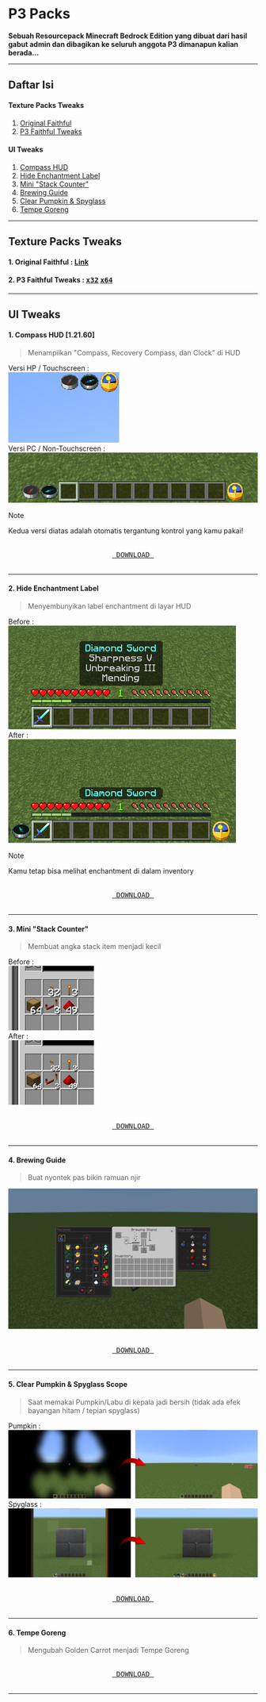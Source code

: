 # P3 Packs
**Sebuah Resourcepack Minecraft Bedrock Edition yang dibuat dari hasil gabut admin dan dibagikan ke seluruh anggota P3 dimanapun kalian berada...**
<hr>

## Daftar Isi
#### Texture Packs Tweaks
1. [Original Faithful](#1-original-faithful--link)
2. [P3 Faithful Tweaks](#2-p3-faithful-tweaks--x32-x64)
#### UI Tweaks
1. [Compass HUD](#1-compass-hud-12160)
2. [Hide Enchantment Label](#2-hide-enchantment-label)
3. [Mini "Stack Counter"](#3-mini-stack-counter)
4. [Brewing Guide](#4-brewing-guide)
5. [Clear Pumpkin & Spyglass](#5-clear-pumpkin--spyglass-scope)
6. [Tempe Goreng](#6-tempe-goreng)
<hr>

## Texture Packs Tweaks
#### 1. Original Faithful : [Link](https://faithfulpack.net/)
#### 2. P3 Faithful Tweaks : [<kbd>x32</kbd>](https://github.com/Xodernz/P3-Pack/releases/download/all/P3.Faithfull.Tweaks.32x.mcpack) [<kbd>x64</kbd>](https://github.com/Xodernz/P3-Pack/releases/download/all/P3.Faithfull.Tweaks.64x.mcpack)
<hr>

## UI Tweaks
#### 1. Compass HUD [1.21.60]
>Menampilkan "Compass, Recovery Compass, dan Clock" di HUD

Versi HP / Touchscreen :\
![](/Images/compass%20ts.png)\
Versi PC / Non-Touchscreen :\
![](/Images/compass%20non%20ts.png)
>[!Note]
>Kedua versi diatas adalah otomatis tergantung kontrol yang kamu pakai!
<p align="center"> <a href=https://github.com/Xodernz/P3-Pack/releases/download/all/P3.Compass.HUD.mcpack><kbd><br>‌ DOWNLOAD ‌<br>‌</kbd></a> </p>
<hr>

#### 2. Hide Enchantment Label
>Menyembunyikan label enchantment di layar HUD

Before :\
![](/Images/Hide%20Enchant%20Before.png)\
After :\
![](/Images/Hide%20Enchant%20After.png)
>[!Note]
>Kamu tetap bisa melihat enchantment di dalam inventory
<p align="center"><a href=https://github.com/Xodernz/P3-Pack/releases/download/all/Hide.Enchant.mcpack><kbd><br>‌ DOWNLOAD ‌<br>‌</kbd></a></p>
<hr>

#### 3. Mini "Stack Counter"
>Membuat angka stack item menjadi kecil

Before :\
![](/Images/Stk%20Count%20B.png)\
After :\
![](/Images/Stk%20Count%20A.png)
<p align="center"><a href=https://github.com/Xodernz/P3-Pack/releases/download/all/mini.stack.counter.mcpack><kbd><br>‌ DOWNLOAD ‌<br>‌</kbd></a></p>
<hr>

#### 4. Brewing Guide
>Buat nyontek pas bikin ramuan njir

![](/Images/Brew%20Guide.png)
<p align="center"><a href=https://github.com/Xodernz/P3-Pack/releases/download/all/Brewing.Guide.mcpack><kbd><br>‌ DOWNLOAD ‌<br>‌</kbd></a></p>
<hr>

#### 5. Clear Pumpkin & Spyglass Scope
>Saat memakai Pumpkin/Labu di kepala jadi bersih (tidak ada efek bayangan hitam / tepian spyglass)

Pumpkin :\
![](/Images/Pumpkin.png)\
Spyglass :\
![](/Images/Spyglass.png)
<p align="center"><a href=https://github.com/Xodernz/P3-Pack/releases/download/all/Clear.Pumpkin.Spyglass.mcpack><kbd><br>‌ DOWNLOAD ‌<br>‌</kbd></a></p>
<hr>

#### 6. Tempe Goreng
>Mengubah Golden Carrot menjadi Tempe Goreng
<p align="center"><a href=https://github.com/Xodernz/P3-Pack/releases/download/Tempe-Goreng/Tempe.Goreng.mcpack><kbd><br>‍ DOWNLOAD ‍<br>‍</kbd></a></p>
<hr>

